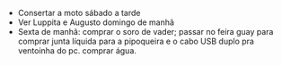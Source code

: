 - Consertar a moto sábado a tarde
- Ver Luppita e Augusto domingo de manhã
- Sexta de manhã: comprar o soro de vader; passar no feira guay para comprar junta líquida para a pipoqueira e o cabo USB duplo pra ventoinha do pc. comprar água. 